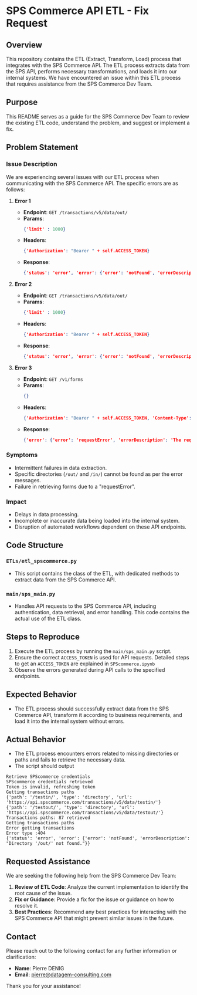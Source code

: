 # SPS Commerce API ETL - Fix Request

## Overview

This repository contains the ETL (Extract, Transform, Load) process that integrates with the SPS Commerce API. The ETL process extracts data from the SPS API, performs necessary transformations, and loads it into our internal systems. We have encountered an issue within this ETL process that requires assistance from the SPS Commerce Dev Team.

## Purpose

This README serves as a guide for the SPS Commerce Dev Team to review the existing ETL code, understand the problem, and suggest or implement a fix.

## Problem Statement

### Issue Description

We are experiencing several issues with our ETL process when communicating with the SPS Commerce API. The specific errors are as follows:

1. **Error 1**
   - **Endpoint**: `GET /transactions/v5/data/out/`
   - **Params**: 
     ```json
     {'limit' : 1000}
     ```
   - **Headers**:
     ```json
     {'Authorization': "Bearer " + self.ACCESS_TOKEN}
     ```
   - **Response**:
     ```json
     {'status': 'error', 'error': {'error': 'notFound', 'errorDescription': "Directory '/out/' not found."}}
     ```

2. **Error 2**
   - **Endpoint**: `GET /transactions/v5/data/out/`
   - **Params**: 
     ```json
     {'limit' : 1000}
     ```
   - **Headers**:
     ```json
     {'Authorization': "Bearer " + self.ACCESS_TOKEN}
     ```
   - **Response**:
     ```json
     {'status': 'error', 'error': {'error': 'notFound', 'errorDescription': "Directory '/in/' not found."}}
     ```

3. **Error 3**
   - **Endpoint**: `GET /v1/forms`
   - **Params**: 
     ```json
     {}
     ```
   - **Headers**:
     ```json
     {'Authorization': "Bearer " + self.ACCESS_TOKEN, 'Content-Type': 'application/json'}
     ```
   - **Response**:
     ```json
     {'error': {'error': 'requestError', 'errorDescription': 'The requested host or path is either temporarily unavailable or not found.'}, 'status': 'error'}
     ```

### Symptoms

- Intermittent failures in data extraction.
- Specific directories (`/out/` and `/in/`) cannot be found as per the error messages.
- Failure in retrieving forms due to a "requestError".

### Impact

- Delays in data processing.
- Incomplete or inaccurate data being loaded into the internal system.
- Disruption of automated workflows dependent on these API endpoints.

## Code Structure

### `ETLs/etl_spscommerce.py`
- This script contains the class of the ETL, with dedicated methods to extract data from the SPS Commerce API.

### `main/sps_main.py`
- Handles API requests to the SPS Commerce API, including authentication, data retrieval, and error handling. This code contains the actual use of the ETL class.

## Steps to Reproduce

1. Execute the ETL process by running the `main/sps_main.py` script.
2. Ensure the correct `ACCESS_TOKEN` is used for API requests. Detailed steps to get an `ACCESS_TOKEN` are explained in `SPScommerce.ipynb`
3. Observe the errors generated during API calls to the specified endpoints.

## Expected Behavior

- The ETL process should successfully extract data from the SPS Commerce API, transform it according to business requirements, and load it into the internal system without errors.

## Actual Behavior

- The ETL process encounters errors related to missing directories or paths and fails to retrieve the necessary data.
- The script should output 
```
Retrieve SPScommerce credentials
SPScommerce credentials retrieved
Token is invalid, refreshing token
Getting transactions paths
{'path': '/testin/', 'type': 'directory', 'url': 'https://api.spscommerce.com/transactions/v5/data/testin/'}
{'path': '/testout/', 'type': 'directory', 'url': 'https://api.spscommerce.com/transactions/v5/data/testout/'}
Transactions paths: 87 retrieved
Getting transactions paths
Error getting transactions
Error type :404
{'status': 'error', 'error': {'error': 'notFound', 'errorDescription': "Directory '/out/' not found."}}
```
## Requested Assistance

We are seeking the following help from the SPS Commerce Dev Team:

1. **Review of ETL Code**: Analyze the current implementation to identify the root cause of the issue.
2. **Fix or Guidance**: Provide a fix for the issue or guidance on how to resolve it.
3. **Best Practices**: Recommend any best practices for interacting with the SPS Commerce API that might prevent similar issues in the future.

## Contact

Please reach out to the following contact for any further information or clarification:

- **Name**: Pierre DENIG
- **Email**: pierre@datagem-consulting.com

Thank you for your assistance!
